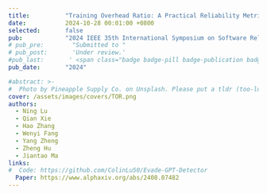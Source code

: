```yaml
---
title:          "Training Overhead Ratio: A Practical Reliability Metric for Large Language Model Training Systems"
date:           2024-10-28 00:01:00 +0800
selected:       false
pub:            "2024 IEEE 35th International Symposium on Software Reliability Engineering Workshops (ISSREW)"
# pub_pre:        "Submitted to "
# pub_post:       'Under review.'
#pub_last:       ' <span class="badge badge-pill badge-publication badge-success">Oral</span>'
pub_date:       "2024"

#abstract: >-
#  Photo by Pineapple Supply Co. on Unsplash. Please put a tldr (too-long-didnt-read, 1~2 sentences) of your publication here. It is not recommended to put the actual abstract here because it is usually too long to fit in. $\LaTeX$ is supported. $a=b+c$.
cover: /assets/images/covers/TOR.png
authors:
  - Ning Lu
  - Qian Xie
  - Hao Zhang
  - Wenyi Fang
  - Yang Zheng
  - Zheng Hu
  - Jiantao Ma
links:
#  Code: https://github.com/ColinLu50/Evade-GPT-Detector
  Paper: https://www.alphaxiv.org/abs/2408.07482
---
```

